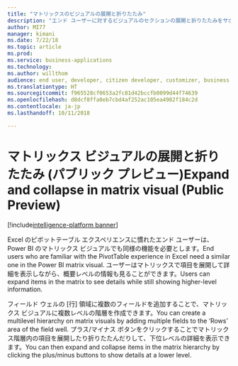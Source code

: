 ```yaml
---
title: "マトリックスのビジュアルの展開と折りたたみ"
description: "エンド ユーザーに対するビジュアルのセクションの展開と折りたたみをサポートするピボット テーブルに似たエクスペリエンス。"
author: MI77
manager: kimani
ms.date: 7/22/18
ms.topic: article
ms.prod: 
ms.service: business-applications
ms.technology: 
ms.author: willthom
audience: end user, developer, citizen developer, customizer, business analyst, IT pro
ms.translationtype: HT
ms.sourcegitcommit: f965528cf0653a2fc81d42bccfb0099d44f74639
ms.openlocfilehash: d8dcf8ffa0eb7cbd4af252ac105ea4982f184c2d
ms.contentlocale: ja-jp
ms.lasthandoff: 10/11/2018

---
```


# <a name="expand-and-collapse-in-matrix-visual-public-preview"></a><span data-ttu-id="fb72d-103">マトリックス ビジュアルの展開と折りたたみ (パブリック プレビュー)</span><span class="sxs-lookup"><span data-stu-id="fb72d-103">Expand and collapse in matrix visual (Public Preview)</span></span>

[!include[intelligence-platform banner](../../includes/intelligence-platform.md)]

<span data-ttu-id="fb72d-104">Excel のピボットテーブル エクスペリエンスに慣れたエンド ユーザーは、Power BI のマトリックス ビジュアルでも同様の機能を必要とします。</span><span class="sxs-lookup"><span data-stu-id="fb72d-104">End users who are familiar with the PivotTable experience in Excel need a similar one in the Power BI matrix visual.</span></span> <span data-ttu-id="fb72d-105">ユーザーはマトリックスで項目を展開して詳細を表示しながら、概要レベルの情報も見ることができます。</span><span class="sxs-lookup"><span data-stu-id="fb72d-105">Users can expand items in the matrix to see details while still showing higher-level information.</span></span>

<span data-ttu-id="fb72d-106">フィールド ウェルの [行] 領域に複数のフィールドを追加することで、マトリックス ビジュアルに複数レベルの階層を作成できます。</span><span class="sxs-lookup"><span data-stu-id="fb72d-106">You can create a multilevel hierarchy on matrix visuals by adding multiple fields to the ‘Rows’ area of the field well.</span></span> <span data-ttu-id="fb72d-107">プラス/マイナス ボタンをクリックすることでマトリックス階層内の項目を展開したり折りたたんだりして、下位レベルの詳細を表示できます。</span><span class="sxs-lookup"><span data-stu-id="fb72d-107">You can then expand and collapse items in the matrix hierarchy by clicking the plus/minus buttons to show details at a lower level.</span></span>

<!--
### Who uses this feature
This feature is intended for end user, developer, citizen developer, customizer, business analyst, IT pro. No additional setup is required.
## Status
### Development status
In development
#### Target timeframe
November ‘18
-->

